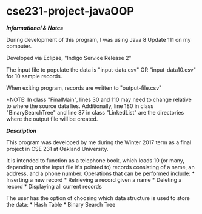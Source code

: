 # cse231-project-javaOOP

*******************Informational & Notes*******************

During development of this program, I was using Java 8 Update 111 on my computer.

Developed via Eclipse, "Indigo Service Release 2"


The input file to populate the data is "input-data.csv"
	OR "input-data10.csv" for 10 sample records.
	
When exiting program, records are written to "output-file.csv"
	
*NOTE: In class "FinalMain", lines 30 and 110 may need to change relative to where the source data lies.
	Additionally, line 180 in class "BinarySearchTree" and line 87 in class "LinkedList" are the directories where the output file 		will be created.



*************************Description*************************

This program was developed by me during the Winter 2017 term as a final project in CSE
231 at Oakland University.

It is intended to function as a telephone book, which loads 10 (or many, depending on the
input file it's pointed to) records consisting of a name, an address, and a phone number.
Operations that can be performed include:
	* Inserting a new record
	* Retrieving a record given a name
	* Deleting a record
	* Displaying all current records
	
The user has the option of choosing which data structure is used to store the data:
	* Hash Table
	* Binary Search Tree
